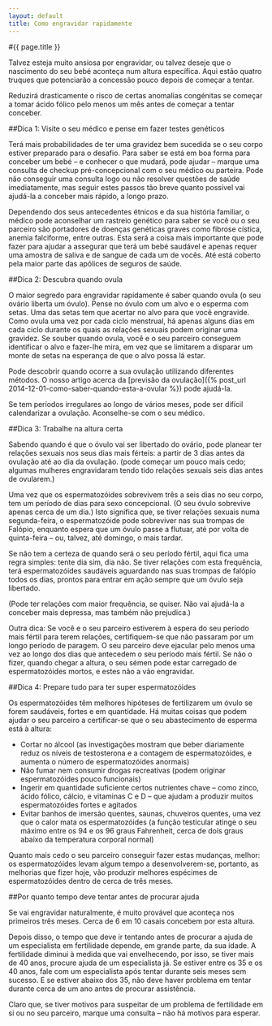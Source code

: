 ```yaml
---
layout: default
title: Como engravidar rapidamente
---
```


#{{ page.title }}

Talvez esteja muito ansiosa por engravidar, ou talvez deseje que o nascimento do seu bebé aconteça num altura específica. Aqui estão quatro truques que potenciarão a concessão pouco depois de começar a tentar.
 
Reduzirá drasticamente o risco de certas anomalias congénitas se começar a tomar ácido fólico pelo menos um mês antes de começar a tentar conceber.
 
##Dica 1: Visite o seu médico e pense em fazer testes genéticos
 
Terá mais probabilidades de ter uma gravidez bem sucedida se o seu corpo estiver preparado para o desafio. Para saber se está em boa forma para conceber um bebé – e conhecer o que mudará, pode ajudar – marque uma consulta de checkup pré-concepcional com o seu médico ou parteira. Pode não conseguir uma consulta logo ou não resolver questões de saúde imediatamente, mas seguir estes passos tão breve quanto possível vai ajudá-la a conceber mais rápido, a longo prazo.
 
Dependendo dos seus antecedentes étnicos e da sua história familiar, o médico pode aconselhar um rastreio genético para saber se você ou o seu parceiro são portadores de doenças genéticas graves como fibrose cística, anemia falciforme, entre outras. Esta será a coisa mais importante que pode fazer para ajudar a assegurar que terá um bebé saudável e apenas requer uma amostra de saliva e de sangue de cada um de vocês. Até está coberto pela maior parte das apólices de seguros de saúde.
 
##Dica 2: Descubra quando ovula
 
O maior segredo para engravidar rapidamente é saber quando ovula (o seu ovário liberta um óvulo). Pense no óvulo com um alvo e o esperma com setas. Uma das setas tem que acertar no alvo para que você engravide.
Como ovula uma vez por cada ciclo menstrual, há apenas alguns dias em cada ciclo durante os quais as relações sexuais podem originar uma gravidez. Se souber quando ovula, você e o seu parceiro conseguem identificar o alvo e fazer-lhe mira, em vez que se limitarem a disparar um monte de setas na esperança de que o alvo possa lá estar.
 
Pode descobrir quando ocorre a sua ovulação utilizando diferentes métodos. O nosso artigo acerca da [previsão da ovulação]({% post_url 2014-12-01-como-saber-quando-esta-a-ovular %}) pode ajudá-la.
 
Se tem períodos irregulares ao longo de vários meses, pode ser difícil calendarizar a ovulação. Aconselhe-se com o seu médico.
 
##Dica 3: Trabalhe na altura certa
 
Sabendo quando é que o óvulo vai ser libertado do ovário, pode planear ter relações sexuais nos seus dias mais férteis: a partir de 3 dias antes da ovulação até ao dia da ovulação. (pode começar um pouco mais cedo; algumas mulheres engravidaram tendo tido relações sexuais seis dias antes de ovularem.)
 
Uma vez que os espermatozóides sobrevivem três a seis dias no seu corpo, tem um período de dias para sexo concepcional. (O seu óvulo sobrevive apenas cerca de um dia.) Isto significa que, se tiver relações sexuais numa segunda-feira, o espermatozóide pode sobreviver nas sua trompas de Falópio, enquanto espera que um óvulo passe a flutuar, até por volta de quinta-feira – ou, talvez, até domingo, o mais tardar.
 
Se não tem a certeza de quando será o seu período fértil, aqui fica uma regra simples: tente dia sim, dia não. Se tiver relações com esta frequência, terá espermatozóides saudáveis aguardando nas suas trompas de falópio todos os dias, prontos para entrar em ação sempre que um óvulo seja libertado.
 
(Pode ter relações com maior frequência, se quiser. Não vai ajudá-la a conceber mais depressa, mas também não prejudica.)
 
Outra dica: Se você e o seu parceiro estiverem à espera do seu período mais fértil para terem relações, certifiquem-se que não passaram por um longo período de paragem. O seu parceiro deve ejacular pelo menos uma vez ao longo dos dias que antecedem o seu período mais fértil. Se não o fizer, quando chegar a altura, o seu sémen pode estar carregado de espermatozóides mortos, e estes não a vão engravidar.
 
##Dica 4: Prepare tudo para ter super espermatozóides
 
Os espermatozóides têm melhores hipóteses de fertilizarem um óvulo se forem saudáveis, fortes e em quantidade. Há muitas coisas que podem ajudar o seu parceiro a certificar-se que o seu abastecimento de esperma está à altura:
 
* Cortar no álcool (as investigações mostram que beber diariamente reduz os níveis de testosterona e a contagem de espermatozóides, e aumenta o número de espermatozóides anormais)
* Não fumar nem consumir drogas recreativas (podem originar espermatozóides pouco funcionais)
* Ingerir em quantidade suficiente certos nutrientes chave – como zinco, ácido fólico, cálcio, e vitaminas C e D – que ajudam a produzir muitos espermatozóides fortes e agitados
* Evitar banhos de imersão quentes, saunas, chuveiros quentes, uma vez que o calor mata os espermatozóides (a função testicular atinge o seu máximo entre os 94 e os 96 graus Fahrenheit, cerca de dois graus abaixo da temperatura corporal normal)
 
Quanto mais cedo o seu parceiro conseguir fazer estas mudanças, melhor: os espermatozóides levam algum tempo a desenvolverem-se, portanto, as melhorias que fizer hoje, vão produzir melhores espécimes de espermatozóides dentro de cerca de três meses.
 
##Por quanto tempo deve tentar antes de procurar ajuda
 
Se vai engravidar naturalmente, é muito provável que aconteça nos primeiros três meses. Cerca de 6 em 10 casais concebem por esta altura.
 
Depois disso, o tempo que deve ir tentando antes de procurar a ajuda de um especialista em fertilidade depende, em grande parte, da sua idade. A fertilidade diminui à medida que vai envelhecendo, por isso, se tiver mais de 40 anos, procure ajuda de um especialista já. Se estiver entre os 35 e os 40 anos, fale com um especialista após tentar durante seis meses sem sucesso. E se estiver abaixo dos 35, não deve haver problema em tentar durante cerca de um ano antes de procurar assistência.
 
Claro que, se tiver motivos para suspeitar de um problema de fertilidade em si ou no seu parceiro, marque uma consulta – não há motivos para esperar.
